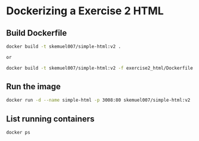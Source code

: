 
# Dockerizing a Exercise 2 HTML
## Build Dockerfile

```bash
docker build -t skemuel007/simple-html:v2 .

or 

docker build -t skemuel007/simple-html:v2 -f exercise2_html/Dockerfile .
```

## Run the image
```bash
docker run -d --name simple-html -p 3008:80 skemuel007/simple-html:v2

```

## List running containers

```bash
docker ps
```